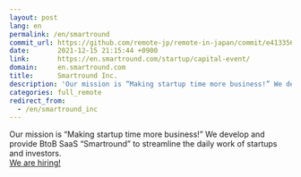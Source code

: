 ```yaml
---
layout: post
lang: en
permalink: /en/smartround
commit_url: https://github.com/remote-jp/remote-in-japan/commit/e4133568a5b62e123ac393033f849ef56d58320e
date:       2021-12-15 21:15:44 +0900
link:       https://en.smartround.com/startup/capital-event/
domain:     en.smartround.com
title:      Smartround Inc.
description: 'Our mission is “Making startup time more business!” We develop and provide BtoB SaaS “Smartround” to streamline the daily work of startups and investors. We are hiring!'
categories: full_remote
redirect_from:
  - /en/smartround_inc
---
```


<p>Our mission is “Making startup time more business!” We develop and provide BtoB SaaS “Smartround” to streamline the daily work of startups and investors.<br /><a href="https://www.wantedly.com/companies/company_4346433/projects">We are hiring!</a></p>
